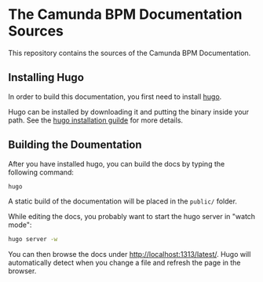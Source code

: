 # The Camunda BPM Documentation Sources

This repository contains the sources of the Camunda BPM Documentation.

## Installing Hugo

In order to build this documentation, you first need to install [hugo][hugo].

Hugo can be installed by downloading it and putting the binary inside your path. See the [hugo installation guilde][hugo-installation] for more details.

## Building the Doumentation

After you have installed hugo, you can build the docs by typing the following command:

```bash
hugo
```

A static build of the documentation will be placed in the `public/` folder.

While editing the docs, you probably want to start the hugo server in "watch mode":

```bash
hugo server -w
```

You can then browse the docs under [http://localhost:1313/latest/](http://localhost:1313/latest/).
Hugo will automatically detect when you change a file and refresh the page in the browser.

[hugo]: http://gohugo.io/
[hugo-installation]: http://gohugo.io/overview/installing/